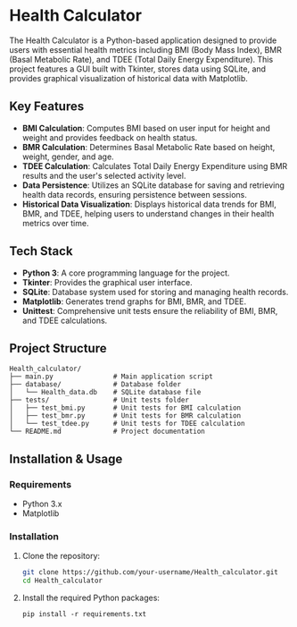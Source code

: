# Health Calculator

The Health Calculator is a Python-based application designed to provide users with essential health metrics including BMI (Body Mass Index), BMR (Basal Metabolic Rate), and TDEE (Total Daily Energy Expenditure). 
This project features a GUI built with Tkinter, stores data using SQLite, and provides graphical visualization of historical data with Matplotlib.

## Key Features

- **BMI Calculation**: Computes BMI based on user input for height and weight and provides feedback on health status.
- **BMR Calculation**: Determines Basal Metabolic Rate based on height, weight, gender, and age.
- **TDEE Calculation**: Calculates Total Daily Energy Expenditure using BMR results and the user's selected activity level.
- **Data Persistence**: Utilizes an SQLite database for saving and retrieving health data records, ensuring persistence between sessions.
- **Historical Data Visualization**: Displays historical data trends for BMI, BMR, and TDEE, helping users to understand changes in their health metrics over time.

## Tech Stack

- **Python 3**: A core programming language for the project.
- **Tkinter**: Provides the graphical user interface.
- **SQLite**: Database system used for storing and managing health records.
- **Matplotlib**: Generates trend graphs for BMI, BMR, and TDEE.
- **Unittest**: Comprehensive unit tests ensure the reliability of BMI, BMR, and TDEE calculations.

## Project Structure

```plaintext
Health_calculator/
├── main.py               # Main application script
├── database/             # Database folder
│   └── Health_data.db    # SQLite database file
├── tests/                # Unit tests folder
│   ├── test_bmi.py       # Unit tests for BMI calculation
│   ├── test_bmr.py       # Unit tests for BMR calculation
│   └── test_tdee.py      # Unit tests for TDEE calculation
└── README.md             # Project documentation
```

## Installation & Usage

### Requirements

- Python 3.x
- Matplotlib

### Installation

1. Clone the repository:
   ```bash
   git clone https://github.com/your-username/Health_calculator.git
   cd Health_calculator
    ```
2. Install the required Python packages:
   ```
   pip install -r requirements.txt
    ```
   


